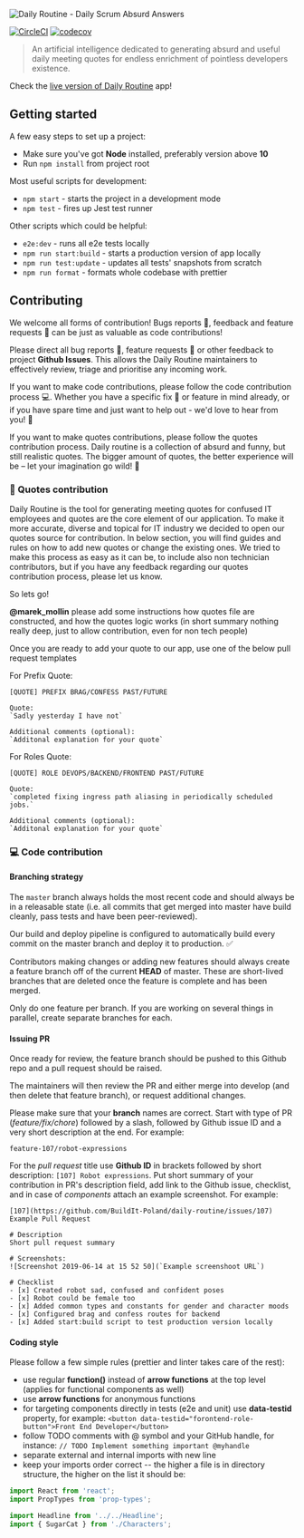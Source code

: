 ![Daily Routine - Daily Scrum Absurd Answers](https://user-images.githubusercontent.com/20565536/59495052-d1ed4980-8e8e-11e9-9dc9-e8fe0d037469.png)

[![CircleCI](https://circleci.com/gh/BuildIt-Poland/daily-routine/tree/master.svg?style=svg)](https://circleci.com/gh/BuildIt-Poland/daily-routine/tree/master)
[![codecov](https://codecov.io/gh/BuildIt-Poland/daily-routine/branch/master/graph/badge.svg)](https://codecov.io/gh/BuildIt-Poland/daily-routine)

> An artificial intelligence dedicated to generating absurd and useful daily meeting quotes for endless enrichment of pointless developers existence.

Check the [live version of Daily Routine](https://dailyroutine.buildit.digital/) app!

## Getting started

A few easy steps to set up a project:

* Make sure you've got **Node** installed, preferably version above **10**
* Run `npm install` from project root

Most useful scripts for development:

* `npm start` - starts the project in a development mode
* `npm test` - fires up Jest test runner

Other scripts which could be helpful:

* `e2e:dev` - runs all e2e tests locally
* `npm run start:build` -  starts a production version of app locally
* `npm run test:update` - updates all tests' snapshots from scratch
* `npm run format` - formats whole codebase with prettier

## Contributing

We welcome all forms of contribution! Bugs reports :bug:, feedback and feature requests :pray: can be just as valuable as code contributions!

Please direct all bug reports :bug:, feature requests :pray: or other feedback to project **Github Issues**. This allows the Daily Routine maintainers to effectively review, triage and prioritise any incoming work.

If you want to make code contributions, please follow the code contribution process :computer:. Whether you have a specific fix :wrench: or feature in mind already, or if you have spare time and just want to help out - we'd love to hear from you! :muscle:

If you want to make quotes contributions, please follow the quotes contribution process. Daily routine is a collection of absurd and funny, but still realistic quotes. The bigger amount of quotes, the better experience will be – let your imagination go wild! :dizzy:


### :loudspeaker: Quotes contribution

Daily Routine is the tool for generating meeting quotes for confused IT employees and quotes are the core element of our application. To make it more accurate, diverse and topical for IT industry we decided to open our quotes source for contribution. In below section, you will find guides and rules on how to add new quotes or change the existing ones. We tried to make this process as easy as it can be, to include also non technician contributors, but if you have any feedback regarding our quotes contribution process, please let us know.

So lets go!

**@marek_mollin** please add some instructions how quotes file are constructed, and how the quotes logic works (in short summary nothing really deep, just to allow contribution, even for non tech people)

Once you are ready to add your quote to our app, use one of the below pull request templates

For Prefix Quote:

```text
[QUOTE] PREFIX BRAG/CONFESS PAST/FUTURE

Quote:
`Sadly yesterday I have not`

Additional comments (optional):
`Additonal explanation for your quote`
```

For Roles Quote:

```text
[QUOTE] ROLE DEVOPS/BACKEND/FRONTEND PAST/FUTURE

Quote:
`completed fixing ingress path aliasing in periodically scheduled jobs.`

Additional comments (optional):
`Additonal explanation for your quote`
```

### :computer: Code contribution

#### Branching strategy

The `master` branch always holds the most recent code and should always be in a releasable state (i.e. all commits that get merged into master have build cleanly, pass tests and have been peer-reviewed).

Our build and deploy pipeline is configured to automatically build every commit on the master branch and deploy it to production. :white_check_mark:

Contributors making changes or adding new features should always create a feature branch off of the current **HEAD** of master. These are short-lived branches that are deleted once the feature is complete and has been merged.

Only do one feature per branch. If you are working on several things in parallel, create separate branches for each.

#### Issuing PR

Once ready for review, the feature branch should be pushed to this Github repo and a pull request should be raised.

The maintainers will then review the PR and either merge into develop (and then delete that feature branch), or request additional changes.

Please make sure that your **branch** names are correct. Start with type of PR (*feature/fix/chore*) followed by a slash, followed by Github issue ID and a very short description at the end. For example:

```text
feature-107/robot-expressions
```

For the *pull request* title use **Github ID** in brackets followed by short description: `[107] Robot expressions`. Put short summary of your contribution in PR's description field, add link to the Github issue, checklist, and in case of *components* attach an example screenshot. For example:

```
[107](https://github.com/BuildIt-Poland/daily-routine/issues/107) Example Pull Request

# Description
Short pull request summary

# Screenshots:
![Screenshot 2019-06-14 at 15 52 50](`Example screenshoot URL`)

# Checklist
- [x] Created robot sad, confused and confident poses
- [x] Robot could be female too
- [x] Added common types and constants for gender and character moods
- [x] Configured brag and confess routes for backend
- [x] Added start:build script to test production version locally
```

#### Coding style

Please follow a few simple rules (prettier and linter takes care of the rest):

* use regular **function()** instead of **arrow functions** at the top level (applies for functional components as well)
* use **arrow functions** for anonymous functions
* for targeting components directly in tests (e2e and unit) use **data-testid** property, for example: `<button data-testid="forontend-role-button">Front End Developer</button>`
* follow TODO comments with @ symbol and your GitHub handle, for instance: `// TODO Implement something important @myhandle`
* separate external and internal imports with new line
* keep your imports order correct -- the higher a file is in directory structure, the higher on the list it should be:

```js
import React from 'react';
import PropTypes from 'prop-types';

import Headline from '../../Headline';
import { SugarCat } from './Characters';
```
